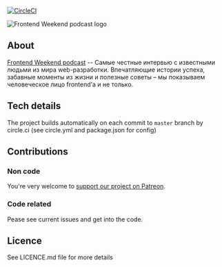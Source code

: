 [![CircleCI](https://circleci.com/gh/nuxdie/frontendweekend.svg?style=svg)](https://circleci.com/gh/nuxdie/frontendweekend)

![Frontend Weekend podcast logo](https://user-images.githubusercontent.com/3918844/50121260-7f70fe80-0258-11e9-8050-a8dca666a34c.png)

## About
[Frontend Weekend podcast](https://frontendweekend.ml/) -- Самые честные интервью с известными людьми из мира web-разработки. Впечатляющие истории успеха, забавные моменты из жизни и полезные советы – мы показываем человеческое лицо frontend’а и не только.

## Tech details
The project builds automatically on each commit to `master` branch by circle.ci (see circle.yml and package.json for config)

## Contributions

### Non code
You're very welcome to [support our project on Patreon](https://www.patreon.com/frontendweekend).

### Code related
Pease see current issues and get into the code.

## Licence
See LICENCE.md file for more details
